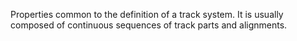 Properties common to the definition of a track system. It is usually composed of continuous sequences of track parts and alignments.

<!-- end of short definition -->

